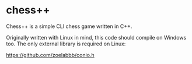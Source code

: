 # chess++
Chess++ is a simple CLI chess game written in C++.

Originally written with Linux in mind, this code should compile on Windows too.
The only external library is required on Linux:

https://github.com/zoelabbb/conio.h

